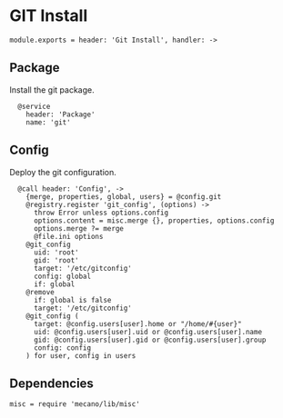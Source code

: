 
# GIT Install

    module.exports = header: 'Git Install', handler: ->

## Package

Install the git package.

      @service
        header: 'Package'
        name: 'git'

## Config

Deploy the git configuration.

      @call header: 'Config', ->
        {merge, properties, global, users} = @config.git
        @registry.register 'git_config', (options) ->
          throw Error unless options.config
          options.content = misc.merge {}, properties, options.config
          options.merge ?= merge
          @file.ini options
        @git_config
          uid: 'root'
          gid: 'root'
          target: '/etc/gitconfig'
          config: global
          if: global
        @remove
          if: global is false
          target: '/etc/gitconfig'
        @git_config (
          target: @config.users[user].home or "/home/#{user}"
          uid: @config.users[user].uid or @config.users[user].name
          gid: @config.users[user].gid or @config.users[user].group
          config: config
        ) for user, config in users

## Dependencies

    misc = require 'mecano/lib/misc'

